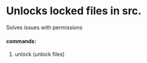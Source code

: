 # Unlocks locked files in src.
Solves issues with permissions

#### commands:

1. unlock (unlock files)

